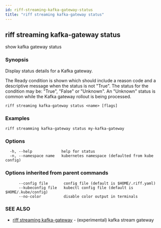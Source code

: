 ```yaml
---
id: riff-streaming-kafka-gateway-status
title: "riff streaming kafka-gateway status"
---
```

## riff streaming kafka-gateway status

show kafka gateway status

### Synopsis

Display status details for a Kafka gateway.

The Ready condition is shown which should include a reason code and a
descriptive message when the status is not "True". The status for the condition
may be: "True", "False" or "Unknown". An "Unknown" status is common while the
Kafka gateway rollout is being processed.

```
riff streaming kafka-gateway status <name> [flags]
```

### Examples

```
riff streamming kafka-gateway status my-kafka-gateway
```

### Options

```
  -h, --help             help for status
  -n, --namespace name   kubernetes namespace (defaulted from kube config)
```

### Options inherited from parent commands

```
      --config file       config file (default is $HOME/.riff.yaml)
      --kubeconfig file   kubectl config file (default is $HOME/.kube/config)
      --no-color          disable color output in terminals
```

### SEE ALSO

* [riff streaming kafka-gateway](riff_streaming_kafka-gateway.md)	 - (experimental) kafka stream gateway

